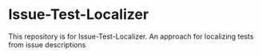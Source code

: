 # Issue-Test-Localizer
This repository is for Issue-Test-Localizer. An approach for localizing tests from issue descriptions
